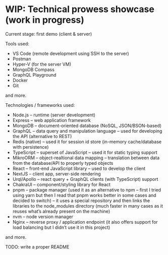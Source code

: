 # WIP: Technical prowess showcase (work in progress)

Current stage: first demo (client & server)

Tools used:
* VS Code (remote development using SSH to the server)
* Postman
* Hyper-V (for the server VM)
* MongoDB Compass
* GraphQL Playground
* Docker
* Git

and more.

Technologies / frameworks used:
* Node.js – runtime (server development)
* Express – web application framework
* MongoDB – document-oriented database (NoSQL, JSON/BSON-based)
* GraphQL – data query and manipulation language – used for developing the API (alternative to REST)
* Redis (native) – used it for session id store (in-memory cache/database with persistence)
* TypeScript – superset of JavaScript – used it for static typing support
* MikroORM – object-realtional data mapping – translation between data from the database/API to properly typed objects
* React – front-end JavaScript library – used to develop the client
* NextJS – client app, server-side rendering
* Urql/Apollo – react query + GraphQL clients (with TypeScript) support
* ChakraUI – component/styling library for React
* pnpm – package manager (used it as an alternative to npm – first I tried using yarn but then I read that pnpm works better in some cases and decided to switch) – it uses a special repository and then links the libraries to the node_modules directory (much faster in many cases as it reuses what’s already present on the machine)
* nvm – node version manager
* Nginx – reverse proxy / application endpoint (it also offers support for load balancing but I didn’t use it in this project)

and more.

TODO: write a proper README
